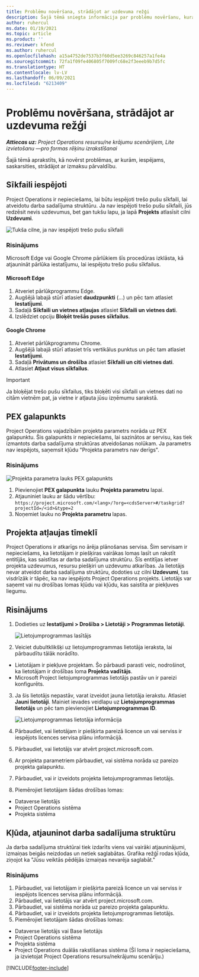 ```yaml
---
title: Problēmu novēršana, strādājot ar uzdevuma režģi
description: Šajā tēmā sniegta informācija par problēmu novēršanu, kura ir nepieciešama, strādājot uzdevumu režģī.
author: ruhercul
ms.date: 01/19/2021
ms.topic: article
ms.product: ''
ms.reviewer: kfend
ms.author: ruhercul
ms.openlocfilehash: a15a4752de7537b3f60d5ee3269c846257a1fe4a
ms.sourcegitcommit: 72fa1f09fe406805f7009fc68e2f3eeeb9b7d5fc
ms.translationtype: HT
ms.contentlocale: lv-LV
ms.lasthandoff: 06/09/2021
ms.locfileid: "6213409"
---
```

# <a name="troubleshoot-working-in-the-task-grid"></a>Problēmu novēršana, strādājot ar uzdevuma režģi 

_**Attiecas uz:** Project Operations resursu/ne krājumu scenārijiem, Lite izvietošanu —pro formas rēķinu izrakstīšanai_

Šajā tēmā aprakstīts, kā novērst problēmas, ar kurām, iespējams, saskarsities, strādājot ar izmaksu pārvaldību.

## <a name="enable-cookies"></a>Sīkfaili iespējoti

Project Operations ir nepieciešams, lai būtu iespējoti trešo pušu sīkfaili, lai atveidotu darba sadalījuma struktūru. Ja nav iespējoti trešo pušu sīkfaili, jūs redzēsit nevis uzdevumus, bet gan tukšu lapu, ja lapā **Projekts** atlasīsit cilni **Uzdevumi**.

![Tukša cilne, ja nav iespējoti trešo pušu sīkfaili](media/blankschedule.png)


### <a name="workaround"></a>Risinājums
Microsoft Edge vai Google Chrome pārlūkiem šīs procedūras izklāsta, kā atjaunināt pārlūka iestatījumu, lai iespējotu trešo pušu sīkfailus.

#### <a name="microsoft-edge"></a>Microsoft Edge

1. Atveriet pārlūkprogrammu Edge.
2. Augšējā labajā stūrī atlasiet **daudzpunkti** (...) un pēc tam atlasiet **Iestatījumi**.
3. Sadaļā **Sīkfaili un vietnes atļaujas** atlasiet **Sīkfaili un vietnes dati**.
4. Izslēdziet opciju **Bloķēt trešās puses sīkfailus**.

#### <a name="google-chrome"></a>Google Chrome

1. Atveriet pārlūkprogrammu Chrome.
2. Augšējā labajā stūrī atlasiet trīs vertikālus punktus un pēc tam atlasiet **Iestatījumi**.
3. Sadaļā **Privātums un drošība** atlasiet **Sīkfaili un citi vietnes dati**.
4. Atlasiet **Atļaut visus sīkfailus**.

> [!IMPORTANT]
> Ja bloķējat trešo pušu sīkfailus, tiks bloķēti visi sīkfaili un vietnes dati no citām vietnēm pat, ja vietne ir atļauta jūsu izņēmumu sarakstā.

## <a name="pex-endpoint"></a>PEX galapunkts

Project Operations vajadzībām projekta parametrs norāda uz PEX galapunktu. Šis galapunkts ir nepieciešams, lai sazinātos ar servisu, kas tiek izmantots darba sadalījuma struktūras atveidošanas nolūkam. Ja parametrs nav iespējots, saņemsit kļūdu "Projekta parametrs nav derīgs". 

### <a name="workaround"></a>Risinājums
 ![Projekta parametra lauks PEX galapunkts](media/projectparameter.png)

1. Pievienojiet **PEX galapunkta** lauku **Projekta parametru** lapai.
2. Atjauniniet lauku ar šādu vērtību: `https://project.microsoft.com/<lang>/?org=<cdsServer>#/taskgrid?projectId=/<id>&type=2`
3. Noņemiet lauku no **Projekta parametru** lapas.

## <a name="privileges-for-project-for-the-web"></a>Projekta atļaujas tīmeklī

Project Operations ir atkarīgs no ārēja plānošanas servisa. Šim servisam ir nepieciešams, ka lietotājam ir piešķiras vairākas lomas lasīt un rakstīt entitījās, kas saistītas ar darba sadalījuma struktūru. Šīs entitījas ietver projekta uzdevumus, resursu piešķiri un uzdevumu atkarības. Ja lietotājs nevar atveidot darba sadalījuma struktūru, dodoties uz cilni **Uzdevumi**, tas visdrīzāk ir tāpēc, ka nav iespējots Project Operations projekts. Lietotājs var saņemt vai nu drošības lomas kļūdu vai kļūdu, kas saistīta ar piekļuves liegumu.


## <a name="workaround"></a>Risinājums

1. Dodieties uz **Iestatījumi > Drošība > Lietotāji > Programmas lietotāji**.  

   ![Lietojumprogrammas lasītājs](media/applicationuser.jpg)
   
2. Veiciet dubultklikšķi uz lietojumprogrammas lietotāja ieraksta, lai pārbaudītu tālāk norādīto.

 - Lietotājam ir piekļuve projektam. Šo pārbaudi parasti veic, nodrošinot, ka lietotājam ir drošības loma **Projekta vadītājs**.
 - Microsoft Project lietojumprogrammas lietotājs pastāv un ir pareizi konfigurēts.
 
3. Ja šis lietotājs nepastāv, varat izveidot jauna lietotāja ierakstu. Atlasiet **Jauni lietotāji**. Mainiet ievades veidlapu uz **Lietojumprogrammas lietotājs** un pēc tam pievienojiet **Lietojumprogrammas ID**.

   ![Lietojumprogrammas lietotāja informācija](media/applicationuserdetails.jpg)

4. Pārbaudiet, vai lietotājam ir piešķirta pareizā licence un vai serviss ir iespējots licences servisa plānu informācijā.
5. Pārbaudiet, vai lietotājs var atvērt project.microsoft.com.
6. Ar projekta parametriem pārbaudiet, vai sistēma norāda uz pareizo projekta galapunktu.
7. Pārbaudiet, vai ir izveidots projekta lietojumprogrammas lietotājs.
8. Piemērojiet lietotājam šādas drošības lomas:

  - Dataverse lietotājs
  - Project Operations sistēma
  - Projekta sistēma

## <a name="error-when-updating-the-work-breakdown-structure"></a>Kļūda, atjauninot darba sadalījuma struktūru

Ja darba sadalījuma struktūrai tiek izdarīts viens vai vairāki atjauninājumi, izmaiņas beigās neizdodas un netiek saglabātas. Grafika režģī rodas kļūda, ziņojot ka "Jūsu veiktās pēdējās izmaiņas nevarēja saglabāt."

### <a name="workaround"></a>Risinājums

1. Pārbaudiet, vai lietotājam ir piešķirta pareizā licence un vai serviss ir iespējots licences servisa plānu informācijā.
2. Pārbaudiet, vai lietotājs var atvērt project.microsoft.com.
3. Pārbaudiet, vai sistēma norāda uz pareizo projekta galapunktu.
4. Pārbaudiet, vai ir izveidots projekta lietojumprogrammas lietotājs.
5. Piemērojiet lietotājam šādas drošības lomas:
  
  - Dataverse lietotājs vai Base lietotājs
  - Project Operations sistēma
  - Projekta sistēma
  - Project Operations duālās rakstīšanas sistēma (Šī loma ir nepieciešama, ja izvietojat Project Operations resursu/nekrājumu scenāriju.)


[!INCLUDE[footer-include](../includes/footer-banner.md)]
